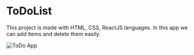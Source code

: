 # ToDoList
This project is made with HTML, CSS, ReactJS languages. In this app we can add items and delete them easily.

![ToDo App](https://user-images.githubusercontent.com/53827729/110505039-ca220e00-8123-11eb-8e5a-03ddd76700c1.png)
